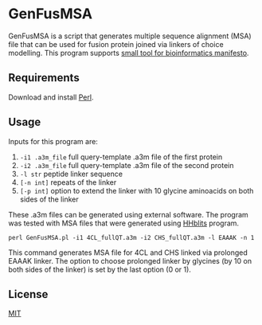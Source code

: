 # GenFusMSA

GenFusMSA is a script that generates multiple sequence alignment (MSA) file that can be used 
for fusion protein joined via linkers of choice modelling. This program supports [small tool for 
bioinformatics manifesto](https://github.com/pjotrp/bioinformatics).

## Requirements

Download and install [Perl](https://www.perl.org/get.html).

## Usage

Inputs for this program are:  
1. `-i1 .a3m_file` full query-template .a3m file of the first protein  
2. `-i2 .a3m_file` full query-template .a3m file of the second protein  
3. `-l str` peptide linker sequence
4. `[-n int]` repeats of the linker
5. `[-p int]` option to extend the linker with 10 glycine aminoacids on both sides of the linker

These .a3m files can be generated using external software. The program was tested with MSA
files that were generated using [HHblits](https://toolkit.tuebingen.mpg.de/tools/hhblits) program. 

`perl GenFusMSA.pl -i1 4CL_fullQT.a3m -i2 CHS_fullQT.a3m -l EAAAK -n 1`  

This command generates MSA file for 4CL and CHS linked via prolonged EAAAK linker. The 
option to choose prolonged linker by glycines (by 10 on both sides of the linker) is set by the 
last option (0 or 1).

## License
[MIT](https://choosealicense.com/licenses/mit/)


